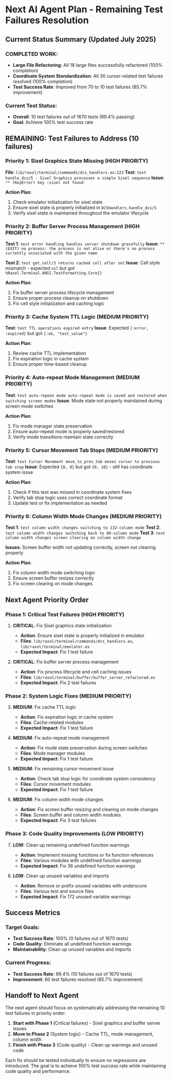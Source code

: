 # Next AI Agent Plan - Remaining Test Failures Resolution

## **Current Status Summary (Updated July 2025)**

### **COMPLETED WORK:**

- **Large File Refactoring**: All 18 large files successfully refactored (100% completion)
- **Coordinate System Standardization**: All 30 cursor-related test failures resolved (100% completion)
- **Test Success Rate**: Improved from 70 to 10 test failures (85.7% improvement)

### **Current Test Status:**

- **Overall**: 10 test failures out of 1670 tests (99.4% passing)
- **Goal**: Achieve 100% test success rate

## **REMAINING: Test Failures to Address (10 failures)**

### **Priority 1: Sixel Graphics State Missing (HIGH PRIORITY)**

**File**: `lib/raxol/terminal/commands/dcs_handlers.ex:223`
**Test**: `test handle_dcs/5 - Sixel Graphics processes a simple Sixel sequence`
**Issue**: `** (KeyError) key :sixel not found`

**Action Plan**:

1. Check emulator initialization for sixel state
2. Ensure sixel state is properly initialized in `DCSHandlers.handle_dcs/5`
3. Verify sixel state is maintained throughout the emulator lifecycle

### **Priority 2: Buffer Server Process Management (HIGH PRIORITY)**

**Test 1**: `test error handling handles server shutdown gracefully`
**Issue**: `** (EXIT) no process: the process is not alive or there's no process currently associated with the given name`

**Test 2**: `test get_cell/3 returns cached cell after set`
**Issue**: Cell style mismatch - expected `nil` but got `%Raxol.Terminal.ANSI.TextFormatting.Core{}`

**Action Plan**:

1. Fix buffer server process lifecycle management
2. Ensure proper process cleanup on shutdown
3. Fix cell style initialization and caching logic

### **Priority 3: Cache System TTL Logic (MEDIUM PRIORITY)**

**Test**: `test TTL operations expired entry`
**Issue**: Expected `{:error, :expired}` but got `{:ok, "test_value"}`

**Action Plan**:

1. Review cache TTL implementation
2. Fix expiration logic in cache system
3. Ensure proper time-based cleanup

### **Priority 4: Auto-repeat Mode Management (MEDIUM PRIORITY)**

**Test**: `test auto-repeat mode auto-repeat mode is saved and restored when switching screen modes`
**Issue**: Mode state not properly maintained during screen mode switches

**Action Plan**:

1. Fix mode manager state preservation
2. Ensure auto-repeat mode is properly saved/restored
3. Verify mode transitions maintain state correctly

### **Priority 5: Cursor Movement Tab Stops (MEDIUM PRIORITY)**

**Test**: `test Cursor Movement move_to_prev_tab moves cursor to previous tab stop`
**Issue**: Expected `{8, 0}` but got `{0, 10}` - still has coordinate system issue

**Action Plan**:

1. Check if this test was missed in coordinate system fixes
2. Verify tab stop logic uses correct coordinate format
3. Update test or fix implementation as needed

### **Priority 6: Column Width Mode Changes (MEDIUM PRIORITY)**

**Test 1**: `test column width changes switching to 132-column mode`
**Test 2**: `test column width changes switching back to 80-column mode`
**Test 3**: `test column width changes screen clearing on column width change`

**Issues**: Screen buffer width not updating correctly, screen not clearing properly

**Action Plan**:

1. Fix column width mode switching logic
2. Ensure screen buffer resizes correctly
3. Fix screen clearing on mode changes

## **Next Agent Priority Order**

### **Phase 1: Critical Test Failures (HIGH PRIORITY)**

1. **CRITICAL**: Fix Sixel graphics state initialization

   - **Action**: Ensure sixel state is properly initialized in emulator
   - **Files**: `lib/raxol/terminal/commands/dcs_handlers.ex`, `lib/raxol/terminal/emulator.ex`
   - **Expected Impact**: Fix 1 test failure

2. **CRITICAL**: Fix buffer server process management
   - **Action**: Fix process lifecycle and cell caching issues
   - **Files**: `lib/raxol/terminal/buffer/buffer_server_refactored.ex`
   - **Expected Impact**: Fix 2 test failures

### **Phase 2: System Logic Fixes (MEDIUM PRIORITY)**

3. **MEDIUM**: Fix cache TTL logic

   - **Action**: Fix expiration logic in cache system
   - **Files**: Cache-related modules
   - **Expected Impact**: Fix 1 test failure

4. **MEDIUM**: Fix auto-repeat mode management

   - **Action**: Fix mode state preservation during screen switches
   - **Files**: Mode manager modules
   - **Expected Impact**: Fix 1 test failure

5. **MEDIUM**: Fix remaining cursor movement issue

   - **Action**: Check tab stop logic for coordinate system consistency
   - **Files**: Cursor movement modules
   - **Expected Impact**: Fix 1 test failure

6. **MEDIUM**: Fix column width mode changes
   - **Action**: Fix screen buffer resizing and clearing on mode changes
   - **Files**: Screen buffer and column width modules
   - **Expected Impact**: Fix 3 test failures

### **Phase 3: Code Quality Improvements (LOW PRIORITY)**

7. **LOW**: Clean up remaining undefined function warnings

   - **Action**: Implement missing functions or fix function references
   - **Files**: Various modules with undefined function warnings
   - **Expected Impact**: Fix 36 undefined function warnings

8. **LOW**: Clean up unused variables and imports
   - **Action**: Remove or prefix unused variables with underscore
   - **Files**: Various test and source files
   - **Expected Impact**: Fix 172 unused variable warnings

## **Success Metrics**

### **Target Goals:**

- **Test Success Rate**: 100% (0 failures out of 1670 tests)
- **Code Quality**: Eliminate all undefined function warnings
- **Maintainability**: Clean up unused variables and imports

### **Current Progress:**

- **Test Success Rate**: 99.4% (10 failures out of 1670 tests)
- **Improvement**: 60 test failures resolved (85.7% improvement)

## **Handoff to Next Agent**

The next agent should focus on systematically addressing the remaining 10 test failures in priority order:

1. **Start with Phase 1** (Critical failures) - Sixel graphics and buffer server issues
2. **Move to Phase 2** (System logic) - Cache TTL, mode management, column width
3. **Finish with Phase 3** (Code quality) - Clean up warnings and unused code

Each fix should be tested individually to ensure no regressions are introduced. The goal is to achieve 100% test success rate while maintaining code quality and performance.
